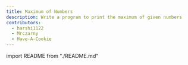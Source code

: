 ```yaml
---
title: Maximum of Numbers
description: Write a program to print the maximum of given numbers
contributors:
  - harshi1122
  - Mrczarny
  - Have-A-Cookie
---
```


import README from "./README.md"

<README />
